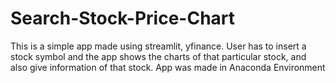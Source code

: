 # Search-Stock-Price-Chart
This is a simple app made using streamlit, yfinance. User has to insert a stock symbol and the app shows the charts of that particular stock, and also give information of that stock. App was made in Anaconda Environment
